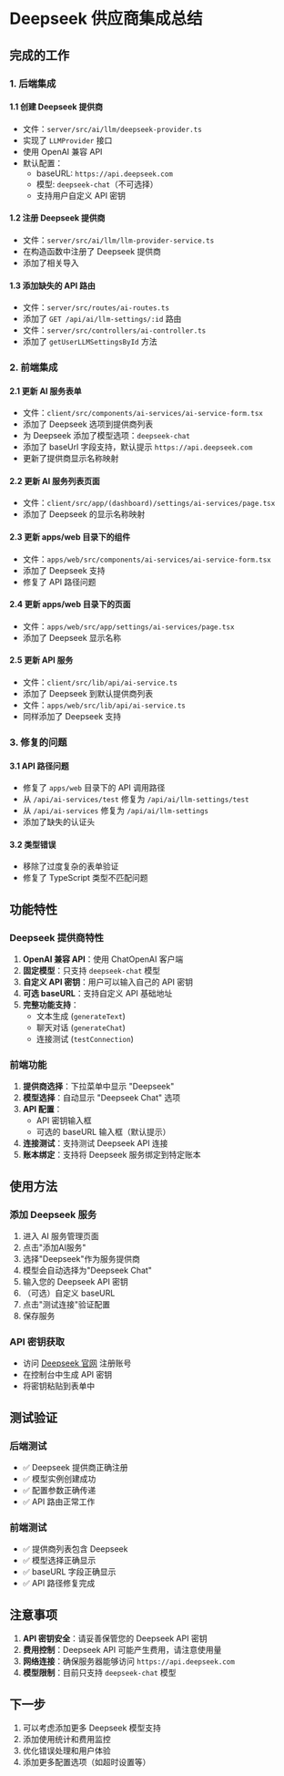 # Deepseek 供应商集成总结

## 完成的工作

### 1. 后端集成

#### 1.1 创建 Deepseek 提供商
- 文件：`server/src/ai/llm/deepseek-provider.ts`
- 实现了 `LLMProvider` 接口
- 使用 OpenAI 兼容 API
- 默认配置：
  - baseURL: `https://api.deepseek.com`
  - 模型: `deepseek-chat`（不可选择）
  - 支持用户自定义 API 密钥

#### 1.2 注册 Deepseek 提供商
- 文件：`server/src/ai/llm/llm-provider-service.ts`
- 在构造函数中注册了 Deepseek 提供商
- 添加了相关导入

#### 1.3 添加缺失的 API 路由
- 文件：`server/src/routes/ai-routes.ts`
- 添加了 `GET /api/ai/llm-settings/:id` 路由
- 文件：`server/src/controllers/ai-controller.ts`
- 添加了 `getUserLLMSettingsById` 方法

### 2. 前端集成

#### 2.1 更新 AI 服务表单
- 文件：`client/src/components/ai-services/ai-service-form.tsx`
- 添加了 Deepseek 选项到提供商列表
- 为 Deepseek 添加了模型选项：`deepseek-chat`
- 添加了 baseUrl 字段支持，默认提示 `https://api.deepseek.com`
- 更新了提供商显示名称映射

#### 2.2 更新 AI 服务列表页面
- 文件：`client/src/app/(dashboard)/settings/ai-services/page.tsx`
- 添加了 Deepseek 的显示名称映射

#### 2.3 更新 apps/web 目录下的组件
- 文件：`apps/web/src/components/ai-services/ai-service-form.tsx`
- 添加了 Deepseek 支持
- 修复了 API 路径问题

#### 2.4 更新 apps/web 目录下的页面
- 文件：`apps/web/src/app/settings/ai-services/page.tsx`
- 添加了 Deepseek 显示名称

#### 2.5 更新 API 服务
- 文件：`client/src/lib/api/ai-service.ts`
- 添加了 Deepseek 到默认提供商列表
- 文件：`apps/web/src/lib/api/ai-service.ts`
- 同样添加了 Deepseek 支持

### 3. 修复的问题

#### 3.1 API 路径问题
- 修复了 `apps/web` 目录下的 API 调用路径
- 从 `/api/ai-services/test` 修复为 `/api/ai/llm-settings/test`
- 从 `/api/ai-services` 修复为 `/api/ai/llm-settings`
- 添加了缺失的认证头

#### 3.2 类型错误
- 移除了过度复杂的表单验证
- 修复了 TypeScript 类型不匹配问题

## 功能特性

### Deepseek 提供商特性
1. **OpenAI 兼容 API**：使用 ChatOpenAI 客户端
2. **固定模型**：只支持 `deepseek-chat` 模型
3. **自定义 API 密钥**：用户可以输入自己的 API 密钥
4. **可选 baseURL**：支持自定义 API 基础地址
5. **完整功能支持**：
   - 文本生成 (`generateText`)
   - 聊天对话 (`generateChat`)
   - 连接测试 (`testConnection`)

### 前端功能
1. **提供商选择**：下拉菜单中显示 "Deepseek"
2. **模型选择**：自动显示 "Deepseek Chat" 选项
3. **API 配置**：
   - API 密钥输入框
   - 可选的 baseURL 输入框（默认提示）
4. **连接测试**：支持测试 Deepseek API 连接
5. **账本绑定**：支持将 Deepseek 服务绑定到特定账本

## 使用方法

### 添加 Deepseek 服务
1. 进入 AI 服务管理页面
2. 点击"添加AI服务"
3. 选择"Deepseek"作为服务提供商
4. 模型会自动选择为"Deepseek Chat"
5. 输入您的 Deepseek API 密钥
6. （可选）自定义 baseURL
7. 点击"测试连接"验证配置
8. 保存服务

### API 密钥获取
- 访问 [Deepseek 官网](https://api.deepseek.com) 注册账号
- 在控制台中生成 API 密钥
- 将密钥粘贴到表单中

## 测试验证

### 后端测试
- ✅ Deepseek 提供商正确注册
- ✅ 模型实例创建成功
- ✅ 配置参数正确传递
- ✅ API 路由正常工作

### 前端测试
- ✅ 提供商列表包含 Deepseek
- ✅ 模型选择正确显示
- ✅ baseURL 字段正确显示
- ✅ API 路径修复完成

## 注意事项

1. **API 密钥安全**：请妥善保管您的 Deepseek API 密钥
2. **费用控制**：Deepseek API 可能产生费用，请注意使用量
3. **网络连接**：确保服务器能够访问 `https://api.deepseek.com`
4. **模型限制**：目前只支持 `deepseek-chat` 模型

## 下一步

1. 可以考虑添加更多 Deepseek 模型支持
2. 添加使用统计和费用监控
3. 优化错误处理和用户体验
4. 添加更多配置选项（如超时设置等） 